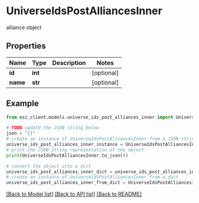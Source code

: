 # UniverseIdsPostAlliancesInner

alliance object

## Properties

Name | Type | Description | Notes
------------ | ------------- | ------------- | -------------
**id** | **int** |  | [optional] 
**name** | **str** |  | [optional] 

## Example

```python
from esi_client.models.universe_ids_post_alliances_inner import UniverseIdsPostAlliancesInner

# TODO update the JSON string below
json = "{}"
# create an instance of UniverseIdsPostAlliancesInner from a JSON string
universe_ids_post_alliances_inner_instance = UniverseIdsPostAlliancesInner.from_json(json)
# print the JSON string representation of the object
print(UniverseIdsPostAlliancesInner.to_json())

# convert the object into a dict
universe_ids_post_alliances_inner_dict = universe_ids_post_alliances_inner_instance.to_dict()
# create an instance of UniverseIdsPostAlliancesInner from a dict
universe_ids_post_alliances_inner_from_dict = UniverseIdsPostAlliancesInner.from_dict(universe_ids_post_alliances_inner_dict)
```
[[Back to Model list]](../README.md#documentation-for-models) [[Back to API list]](../README.md#documentation-for-api-endpoints) [[Back to README]](../README.md)



